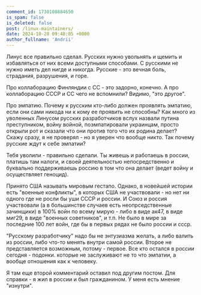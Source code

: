 ```yaml
---
comment_id: 1730108884650
is_spam: false
is_deleted: false
post: /linux-maintainers/
date: 2024-10-28 09:48:05 +0000
author_fullname: 'Andrii'
---
```


Линус все правильно сделал. Русских нужно увольнять и щемить и избавляться от них всеми доступными способами. С русскими не нужно иметь дел нигде и никогда. Русские - это вечная боль, страдания, разрушения, и горе.

Про коллаборацию Финляндии с СС - это задорно, конечно. А про коллаборацию СССР и СС чего не вспомнили? Видимо, "это другое". 

Про эмпатию. Почему к русским кто-либо должен проявлять эмпатию, если они сами никода ни к кому ее проявить не способны? Как много из уволенных Линусом русских разработчиков вслух назвали путина преступником, войну войной, поэмпатировали украинцам, просто открыли рот и сказали что они против того что их родина делает? Скажу сразу, я не проверял - но я уверен что вообще никто. Так почему русские ждут к себе эмпатии?

Тебя уволили - правильно сделали. Ты живешь и работаешь в россии, платишь там налоги, и своей деятельностью непосредственно и буквально поддерживаешь россию в том что она делает (ведет войну и осуществляет геноцид).

Принято США называть мировым гестапо. Однако, в новейшей истории есть "военные конфликты", в которых США не участвовали - но нет ни одного где не росли бы уши СССР и россии. И Союз и россия участвовали (а в большинстве случаев есть неопрседственные зачинщики) в 100% войн по всему мирую - либо в виде ак47, в виде миг29, в виде "военных советников", и т.п. Не было в мире за последние 100 лет войн, где бы в первых рядах не было россии и ссср.

"Русскому разработчику" надо бы не энтузиазма желать, а либо валить из россии, либо что-то менять внутри самой россии. Второе не представляется возможным, потому - первое. Все кто остался в россии сегодня - подонки. которые не заслуживают не то что эмпатии, а вообще отношения как к человеку.

Я там еще второй комментарий оставил под другим постом. Для справки - я жил в россии и был гражданином. У меня есть мнение "изнутри".

